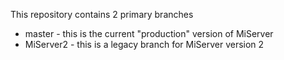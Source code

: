 This repository contains 2 primary branches
* master - this is the current "production" version of MiServer
* MiServer2 - this is a legacy branch for MiServer version 2
